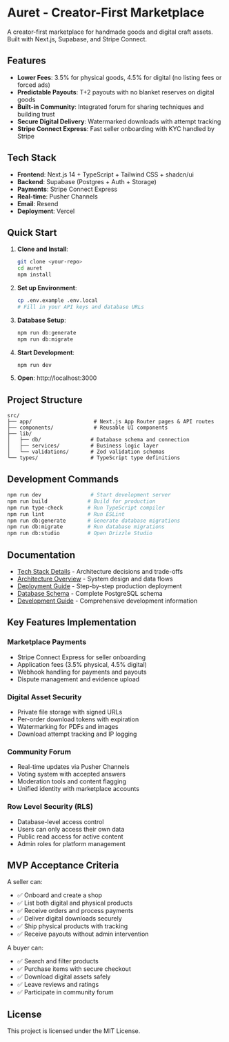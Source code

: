 # Auret - Creator-First Marketplace

A creator-first marketplace for handmade goods and digital craft assets. Built with Next.js, Supabase, and Stripe Connect.

## Features

- **Lower Fees**: 3.5% for physical goods, 4.5% for digital (no listing fees or forced ads)
- **Predictable Payouts**: T+2 payouts with no blanket reserves on digital goods  
- **Built-in Community**: Integrated forum for sharing techniques and building trust
- **Secure Digital Delivery**: Watermarked downloads with attempt tracking
- **Stripe Connect Express**: Fast seller onboarding with KYC handled by Stripe

## Tech Stack

- **Frontend**: Next.js 14 + TypeScript + Tailwind CSS + shadcn/ui
- **Backend**: Supabase (Postgres + Auth + Storage)
- **Payments**: Stripe Connect Express  
- **Real-time**: Pusher Channels
- **Email**: Resend
- **Deployment**: Vercel

## Quick Start

1. **Clone and Install**:
   ```bash
   git clone <your-repo>
   cd auret
   npm install
   ```

2. **Set up Environment**:
   ```bash
   cp .env.example .env.local
   # Fill in your API keys and database URLs
   ```

3. **Database Setup**:
   ```bash
   npm run db:generate
   npm run db:migrate  
   ```

4. **Start Development**:
   ```bash
   npm run dev
   ```

5. **Open**: http://localhost:3000

## Project Structure

```
src/
├── app/                    # Next.js App Router pages & API routes
├── components/             # Reusable UI components  
├── lib/
│   ├── db/                # Database schema and connection
│   ├── services/          # Business logic layer
│   └── validations/       # Zod validation schemas
└── types/                 # TypeScript type definitions
```

## Development Commands

```bash
npm run dev                # Start development server
npm run build             # Build for production
npm run type-check        # Run TypeScript compiler
npm run lint              # Run ESLint
npm run db:generate       # Generate database migrations
npm run db:migrate        # Run database migrations  
npm run db:studio         # Open Drizzle Studio
```

## Documentation

- [Tech Stack Details](./TECH-STACK.md) - Architecture decisions and trade-offs
- [Architecture Overview](./ARCHITECTURE.md) - System design and data flows
- [Deployment Guide](./DEPLOY.md) - Step-by-step production deployment
- [Database Schema](./SCHEMA.sql) - Complete PostgreSQL schema
- [Development Guide](./CLAUDE.md) - Comprehensive development information

## Key Features Implementation

### Marketplace Payments
- Stripe Connect Express for seller onboarding
- Application fees (3.5% physical, 4.5% digital)  
- Webhook handling for payments and payouts
- Dispute management and evidence upload

### Digital Asset Security
- Private file storage with signed URLs
- Per-order download tokens with expiration
- Watermarking for PDFs and images
- Download attempt tracking and IP logging

### Community Forum
- Real-time updates via Pusher Channels
- Voting system with accepted answers
- Moderation tools and content flagging
- Unified identity with marketplace accounts

### Row Level Security (RLS)
- Database-level access control
- Users can only access their own data
- Public read access for active content
- Admin roles for platform management

## MVP Acceptance Criteria

A seller can:
- ✅ Onboard and create a shop
- ✅ List both digital and physical products  
- ✅ Receive orders and process payments
- ✅ Deliver digital downloads securely
- ✅ Ship physical products with tracking
- ✅ Receive payouts without admin intervention

A buyer can:
- ✅ Search and filter products
- ✅ Purchase items with secure checkout
- ✅ Download digital assets safely  
- ✅ Leave reviews and ratings
- ✅ Participate in community forum

## License

This project is licensed under the MIT License.